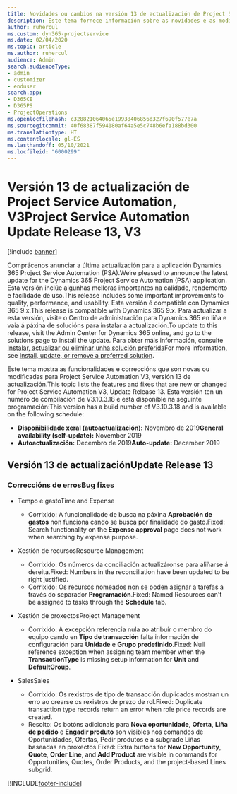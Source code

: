 ```yaml
---
title: Novidades ou cambios na versión 13 de actualización de Project Service Automation, V3
description: Este tema fornece información sobre as novidades e as modificacións na versión 13 de actualización de Project Service Automation, V3.
author: ruhercul
ms.custom: dyn365-projectservice
ms.date: 02/04/2020
ms.topic: article
ms.author: ruhercul
audience: Admin
search.audienceType:
- admin
- customizer
- enduser
search.app:
- D365CE
- D365PS
- ProjectOperations
ms.openlocfilehash: c328821064065e19938406856d327f690f577e7a
ms.sourcegitcommit: 40f68387f594180af64a5e5c748b6efa188bd300
ms.translationtype: HT
ms.contentlocale: gl-ES
ms.lasthandoff: 05/10/2021
ms.locfileid: "6000299"
---
```

# <a name="project-service-automation-update-release-13-v3"></a><span data-ttu-id="d8122-103">Versión 13 de actualización de Project Service Automation, V3</span><span class="sxs-lookup"><span data-stu-id="d8122-103">Project Service Automation Update Release 13, V3</span></span>

[!include [banner](../includes/psa-now-project-operations.md)]

<span data-ttu-id="d8122-104">Comprácenos anunciar a última actualización para a aplicación Dynamics 365 Project Service Automation (PSA).</span><span class="sxs-lookup"><span data-stu-id="d8122-104">We’re pleased to announce the latest update for the Dynamics 365 Project Service Automation (PSA) application.</span></span> <span data-ttu-id="d8122-105">Esta versión inclúe algunhas melloras importantes na calidade, rendemento e facilidade de uso.</span><span class="sxs-lookup"><span data-stu-id="d8122-105">This release includes some important improvements to quality, performance, and usability.</span></span> <span data-ttu-id="d8122-106">Esta versión é compatible con Dynamics 365 9.x.</span><span class="sxs-lookup"><span data-stu-id="d8122-106">This release is compatible with Dynamics 365 9.x.</span></span> <span data-ttu-id="d8122-107">Para actualizar a esta versión, visite o Centro de administración para Dynamics 365 en liña e vaia á páxina de solucións para instalar a actualización.</span><span class="sxs-lookup"><span data-stu-id="d8122-107">To update to this release, visit the Admin Center for Dynamics 365 online, and go to the solutions page to install the update.</span></span> <span data-ttu-id="d8122-108">Para obter máis información, consulte [Instalar, actualizar ou eliminar unha solución preferida](/power-platform/admin/install-remove-preferred-solution)</span><span class="sxs-lookup"><span data-stu-id="d8122-108">For more information, see [Install, update, or remove a preferred solution](/power-platform/admin/install-remove-preferred-solution).</span></span>

<span data-ttu-id="d8122-109">Este tema mostra as funcionalidades e correccións que son novas ou modificadas para Project Service Automation V3, versión 13 de actualización.</span><span class="sxs-lookup"><span data-stu-id="d8122-109">This topic lists the features and fixes that are new or changed for Project Service Automation V3, Update Release 13.</span></span> <span data-ttu-id="d8122-110">Esta versión ten un número de compilación de V3.10.3.18 e está dispoñible na seguinte programación:</span><span class="sxs-lookup"><span data-stu-id="d8122-110">This version has a build number of V3.10.3.18 and is available on the following schedule:</span></span>

- <span data-ttu-id="d8122-111">**Dispoñibilidade xeral (autoactualización):** Novembro de 2019</span><span class="sxs-lookup"><span data-stu-id="d8122-111">**General availability (self-update):** November 2019</span></span>
- <span data-ttu-id="d8122-112">**Autoactualización:** Decembro de 2019</span><span class="sxs-lookup"><span data-stu-id="d8122-112">**Auto-update:** December 2019</span></span>


## <a name="update-release-13"></a><span data-ttu-id="d8122-113">Versión 13 de actualización</span><span class="sxs-lookup"><span data-stu-id="d8122-113">Update Release 13</span></span> 

### <a name="bug-fixes"></a><span data-ttu-id="d8122-114">Correccións de erros</span><span class="sxs-lookup"><span data-stu-id="d8122-114">Bug fixes</span></span>

- <span data-ttu-id="d8122-115">Tempo e gasto</span><span class="sxs-lookup"><span data-stu-id="d8122-115">Time and Expense</span></span>

     - <span data-ttu-id="d8122-116">Corrixido: A funcionalidade de busca na páxina **Aprobación de gastos** non funciona cando se busca por finalidade do gasto.</span><span class="sxs-lookup"><span data-stu-id="d8122-116">Fixed: Search functionality on the **Expense approval** page does not work when searching by expense purpose.</span></span>

- <span data-ttu-id="d8122-117">Xestión de recursos</span><span class="sxs-lookup"><span data-stu-id="d8122-117">Resource Management</span></span>

     - <span data-ttu-id="d8122-118">Corrixido: Os números da conciliación actualizáronse para aliñarse á dereita.</span><span class="sxs-lookup"><span data-stu-id="d8122-118">Fixed: Numbers in the reconciliation have been updated to be right justified.</span></span>
     - <span data-ttu-id="d8122-119">Corrixido: Os recursos nomeados non se poden asignar a tarefas a través do separador **Programación**.</span><span class="sxs-lookup"><span data-stu-id="d8122-119">Fixed: Named Resources can't be assigned to tasks through the **Schedule** tab.</span></span>

- <span data-ttu-id="d8122-120">Xestión de proxectos</span><span class="sxs-lookup"><span data-stu-id="d8122-120">Project Management</span></span>

     - <span data-ttu-id="d8122-121">Corrixido: A excepción referencia nula ao atribuír o membro do equipo cando en **Tipo de transacción** falta información de configuración para **Unidade** e **Grupo predefinido**.</span><span class="sxs-lookup"><span data-stu-id="d8122-121">Fixed: Null reference exception when assigning team member when the **TransactionType** is missing setup information for **Unit** and **DefaultGroup**.</span></span>

- <span data-ttu-id="d8122-122">Sales</span><span class="sxs-lookup"><span data-stu-id="d8122-122">Sales</span></span>

     - <span data-ttu-id="d8122-123">Corrixido: Os rexistros de tipo de transacción duplicados mostran un erro ao crearse os rexistros de prezo de rol.</span><span class="sxs-lookup"><span data-stu-id="d8122-123">Fixed: Duplicate transaction type records return an error when role price records are created.</span></span>
     - <span data-ttu-id="d8122-124">Resolto: Os botóns adicionais para **Nova oportunidade**, **Oferta**, **Liña de pedido** e **Engadir produto** son visibles nos comandos de Oportunidades, Ofertas, Pedir produtos e a subgrade Liñas baseadas en proxectos.</span><span class="sxs-lookup"><span data-stu-id="d8122-124">Fixed: Extra buttons for **New Opportunity**, **Quote**, **Order Line**, and **Add Product** are visible in commands for Opportunities, Quotes, Order Products, and the project-based Lines subgrid.</span></span>




[!INCLUDE[footer-include](../includes/footer-banner.md)]